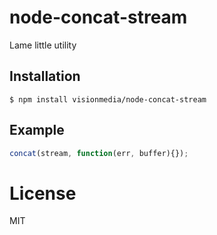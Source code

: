 
# node-concat-stream

  Lame little utility

## Installation

```
$ npm install visionmedia/node-concat-stream
```

## Example

```js
concat(stream, function(err, buffer){});
```

# License

  MIT